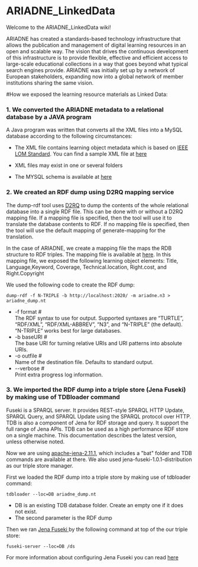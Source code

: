 ARIADNE_LinkedData
==================

Welcome to the ARIADNE_LinkedData wiki!

ARIADNE has created a standards-based technology infrastructure that allows the publication and management of digital learning resources in an open and scalable way. The vision that drives the continuous development of this infrastructure is to provide flexible, effective and efficient access to large-scale educational collections in a way that goes beyond what typical search engines provide. ARIADNE was initially set up by a network of European stakeholders, expanding now into a global network of member institutions sharing the same vision.

#How we exposed the learning resource materials as Linked Data:
### 1. We converted the ARIADNE metadata to a relational database by a JAVA program

A Java program was written that converts all the XML files into a MySQL database according to the following circumstances: 
* The XML file contains learning object metadata which is based on [IEEE LOM Standard](http://ltsc.ieee.org/wg12/files/LOM_1484_12_1_v1_Final_Draft.pdf). You can find a sample XML file at [here](http://www.erajabi.com/uploads/lom.xml)

* XML files may exist in one or several folders
* The MYSQL schema is available at [here](http://www.erajabi.com/uploads/blankAriadne.sql)

### 2. We created an RDF dump using D2RQ mapping service

The dump-rdf tool uses [D2RQ](http://d2rq.org/) to dump the contents of the whole relational database into a single RDF file. This can be done with or without a D2RQ mapping file. If a mapping file is specified, then the tool will use it to translate the database contents to RDF. If no mapping file is specified, then the tool will use the default mapping of generate-mapping for the translation.

In the case of ARIADNE, we create a mapping file the maps the RDB structure to RDF triples. The mapping file is available at [here](http://www.erajabi.com/uploads/ariadne_keywords.n3). In this mapping file, we exposed the following learning object elements: Title, Language,Keyword, Coverage, Technical.location, Right.cost, and Right.Copyright

We used the following code to create the RDF dump:

`dump-rdf -f N-TRIPLE -b http://localhost:2020/ -m ariadne.n3 > ariadne_dump.nt`

* -f format #
<br>The RDF syntax to use for output. Supported syntaxes are “TURTLE”, “RDF/XML”, “RDF/XML-ABBREV”, “N3”, and “N-TRIPLE” (the default). “N-TRIPLE” works best for large databases.
* -b baseURI #
<br>The base URI for turning relative URIs and URI patterns into absolute URIs.
* -o outfile #
<br>Name of the destination file. Defaults to standard output.
* --verbose #
<br>Print extra progress log information.

### 3. We imported the RDF dump into a triple store (Jena Fuseki) by making use of TDBloader command

Fuseki is a SPARQL server. It provides REST-style SPARQL HTTP Update, SPARQL Query, and SPARQL Update using the SPARQL protocol over HTTP. <br>
TDB is also a component of Jena for RDF storage and query. It support the full range of Jena APIs. TDB can be used as a high performance RDF store on a single machine. This documentation describes the latest version, unless otherwise noted.

Now we are using [apache-jena-2.11.1](http://jena.apache.org/download/index.cgi), which includes a "bat" folder and TDB commands are available at there. We also used jena-fuseki-1.0.1-distribution as our triple store manager.

First we loaded the RDF dump into a triple store by making use of tdbloader command: 

`tdbloader --loc=DB ariadne_dump.nt`

* DB is an existing TDB database folder. Create an empty one if it does not exist.
* The second parameter is the RDF dump

Then we ran [Jena Fuseki ](http://jena.apache.org/documentation/serving_data/) by the following command at top of the our triple store:

`fuseki-server --loc=DB /ds` 

For more information about configuring Jena Fuseki you can read [here ](http://jena.apache.org/documentation/serving_data/)
